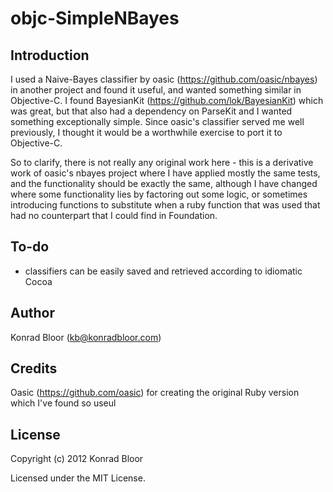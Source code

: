 objc-SimpleNBayes
=================

Introduction
------------
I used a Naive-Bayes classifier by oasic (https://github.com/oasic/nbayes) in another project and found it useful,
and wanted something similar in Objective-C.  I found BayesianKit (https://github.com/lok/BayesianKit) which was great,
but that also had a dependency on ParseKit and I wanted something exceptionally simple.  Since oasic's classifier served
me well previously, I thought it would be a worthwhile exercise to port it to Objective-C.

So to clarify, there is not really any original work here - this is a derivative work of oasic's nbayes project where
I have applied mostly the same tests, and the functionality should be exactly the same, although I have changed where
some functionality lies by factoring out some logic, or sometimes introducing functions to substitute when a ruby function
that was used that had no counterpart that I could find in Foundation.

To-do
-----

- classifiers can be easily saved and retrieved according to idiomatic Cocoa


Author
-------
Konrad Bloor (<kb@konradbloor.com>)

Credits
-------
Oasic (https://github.com/oasic) for creating the original Ruby version which I've found so useul

License
-------

Copyright (c) 2012 Konrad Bloor

Licensed under the MIT License.